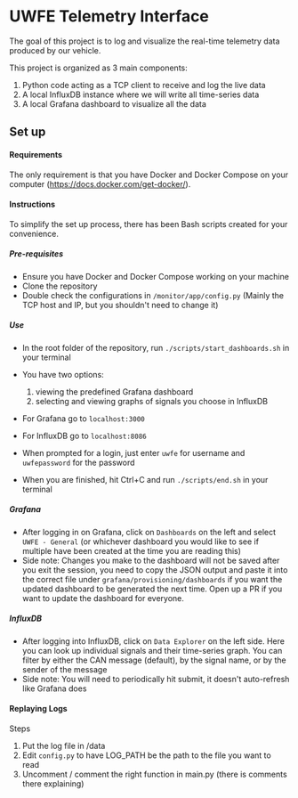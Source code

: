 # UWFE Telemetry Interface

The goal of this project is to log and visualize the real-time telemetry data produced by our vehicle.

This project is organized as 3 main components:

1. Python code acting as a TCP client to receive and log the live data
2. A local InfluxDB instance where we will write all time-series data
3. A local Grafana dashboard to visualize all the data

## Set up

#### Requirements

The only requirement is that you have Docker and Docker Compose on your computer (https://docs.docker.com/get-docker/).

#### Instructions

To simplify the set up process, there has been Bash scripts created for your convenience.

##### Pre-requisites

- Ensure you have Docker and Docker Compose working on your machine
- Clone the repository
- Double check the configurations in `/monitor/app/config.py` (Mainly the TCP host and IP, but you shouldn't need to change it)

##### Use

- In the root folder of the repository, run `./scripts/start_dashboards.sh` in your terminal
- You have two options:

  1. viewing the predefined Grafana dashboard
  2. selecting and viewing graphs of signals you choose in InfluxDB

- For Grafana go to `localhost:3000`
- For InfluxDB go to `localhost:8086`
- When prompted for a login, just enter `uwfe` for username and `uwfepassword` for the password
- When you are finished, hit Ctrl+C and run `./scripts/end.sh` in your terminal

##### Grafana

- After logging in on Grafana, click on `Dashboards` on the left and select `UWFE - General` (or whichever dashboard you would like to see if multiple have been created at the time you are reading this)
- Side note: Changes you make to the dashboard will not be saved after you exit the session, you need to copy the JSON output and paste it into the correct file under `grafana/provisioning/dashboards` if you want the updated dashboard to be generated the next time. Open up a PR if you want to update the dashboard for everyone.

##### InfluxDB

- After logging into InfluxDB, click on `Data Explorer` on the left side. Here you can look up individual signals and their time-series graph. You can filter by either the CAN message (default), by the signal name, or by the sender of the message
- Side note: You will need to periodically hit submit, it doesn't auto-refresh like Grafana does

#### Replaying Logs

Steps

1. Put the log file in /data
2. Edit `config.py` to have LOG_PATH be the path to the file you want to read
3. Uncomment / comment the right function in main.py (there is comments there explaining)

